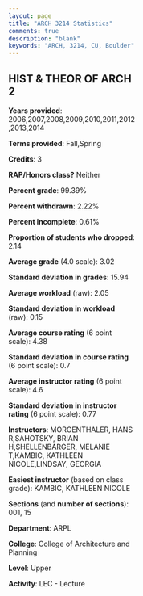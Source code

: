 ```yaml
---
layout: page
title: "ARCH 3214 Statistics"
comments: true
description: "blank"
keywords: "ARCH, 3214, CU, Boulder"
--- 
```

<head>
<script src="https://ajax.googleapis.com/ajax/libs/jquery/2.1.3/jquery.min.js"></script>
<script src="https://dl.dropboxusercontent.com/s/pc42nxpaw1ea4o9/highcharts.js?dl=0"></script>
<!-- <script src="../assets/js/highcharts.js"></script> -->
<style type="text/css">@font-face {
	font-family: "Bebas Neue";
	src: url(https://www.filehosting.org/file/details/544349/BebasNeue%20Regular.otf) format("opentype");
	}
	h1.Bebas { 
		font-family: "Bebas Neue", Verdana, Tahoma;
	}
</style>
</head>
<body>
	<div id="container" style="float: right; width: 45%; height: 88%; margin-left: 2.5%; margin-right: 2.5%;"></div>
	<script language="JavaScript">
		$(document).ready(function() {
		var chart = {type: 'column'};
		var title = {text: 'Grade Distribution'};
		var xAxis = {categories: ['A','B','C','D','F'],crosshair: true};
		var yAxis = {min: 0,title: {text: 'Percentage'}};
		var tooltip = {headerFormat: '<center><b><span style="font-size:20px">{point.key}</span></b></center>',
		               pointFormat: '<td style="padding:0"><b>{point.y:.1f}%</b></td>',
		               footerFormat: '</table>',shared: true,useHTML: true};
		var plotOptions = {column: {pointPadding: 0.0,borderWidth: 0}};  
		var credits = {enabled: false};var series= [{name: 'Percent',data: [36.04,42.34,15.88,2.58,3.15,]}];
		var json = {};
		json.chart = chart;
		json.title = title;
		json.tooltip = tooltip;
		json.xAxis = xAxis;
		json.yAxis = yAxis;  
		json.series = series;
		json.plotOptions = plotOptions;  
		json.credits = credits;
		$('#container').highcharts(json);
	});
	</script>
</body>
			   
## HIST & THEOR OF ARCH 2

**Years provided**: 2006,2007,2008,2009,2010,2011,2012,2013,2014

**Terms provided**: Fall,Spring

**Credits**: 3

**RAP/Honors class?** Neither

**Percent grade**: 99.39%

**Percent withdrawn**: 2.22%

**Percent incomplete**: 0.61%

**Proportion of students who dropped**: 2.14

**Average grade** (4.0 scale): 3.02

**Standard deviation in grades**: 15.94

**Average workload** (raw): 2.05

**Standard deviation in workload** (raw): 0.15

**Average course rating** (6 point scale): 4.38

**Standard deviation in course rating** (6 point scale): 0.7

**Average instructor rating** (6 point scale): 4.6

**Standard deviation in instructor rating** (6 point scale): 0.77

**Instructors**: MORGENTHALER, HANS R,SAHOTSKY, BRIAN H,SHELLENBARGER, MELANIE T,KAMBIC, KATHLEEN NICOLE,LINDSAY, GEORGIA

**Easiest instructor** (based on class grade): KAMBIC, KATHLEEN NICOLE

**Sections** (and **number of sections**): 001, 15

**Department**: ARPL

**College**: College of Architecture and Planning

**Level**: Upper

**Activity**: LEC - Lecture